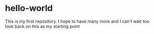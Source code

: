 # hello-world
This is my first repository. I hope to have many more and I can't wait too look back on this as my starting point
